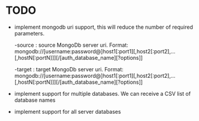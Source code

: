 # TODO

* implement mongodb uri support, this will reduce the number of required parameters.

    -source : source MongoDb server uri. Format: mongodb://[username:password@]host1[:port1][,host2[:port2],...[,hostN[:portN]]][/[auth_database_name][?options]]

	-target : target MongoDb server uri. Format: mongodb://[username:password@]host1[:port1][,host2[:port2],...[,hostN[:portN]]][/[auth_database_name][?options]]

* implement support for multiple databases. We can receive a CSV list of database names

* implement support for all server databases
    